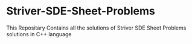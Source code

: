 # Striver-SDE-Sheet-Problems
This Repositary Contains all the solutions of Striver SDE Sheet Problems solutions in C++ language
